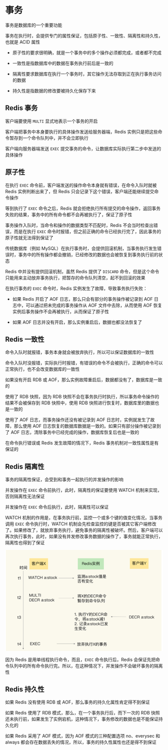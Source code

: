 # 事务

事务是数据库的一个重要功能

事务在执行时，会提供专门的属性保证，包括原子性、一致性、隔离性和持久性，也就是 ACID 属性

- 原子性的要求很明确，就是一个事务中的多个操作必须都完成，或者都不完成

- 一致性是指数据库中的数据在事务执行前后是一致的

- 隔离性要求数据库在执行一个事务时，其它操作无法存取到正在执行事务访问的数据

- 持久性是指数据的修改要被持久化保存下来

## Redis 事务

客户端要使用 `MULTI` 显式地表示一个事务的开启

客户端把事务中本身要执行的具体操作发送给服务器端，Redis 实例只是把这些命令暂存到一个命令队列中，并不会立即执行

客户端向服务器端发送 `EXEC` 提交事务的命令，让数据库实际执行第二步中发送的具体操作

## 原子性

在执行 `EXEC` 命令前，客户端发送的操作命令本身就有错误，在命令入队时就被 Redis 实例判断出来了，但 Redis 只会记录下这个错误，客户端还能继续提交命令操作

等到执行了 `EXEC` 命令之后，Redis 就会拒绝执行所有提交的命令操作，返回事务失败的结果，事务中的所有命令都不会再被执行了，保证了原子性

事务操作入队时，当命令和操作的数据类型不匹配时，Redis 不会当时检查出错误，而是在执行 `EXEC` 命令时报错，但之前正确的命令已经执行完了，因此事务的原子性就无法得到保证了

传统数据库（例如 MySQL）在执行事务时，会提供回滚机制，当事务执行发生错误时，事务中的所有操作都会撤销，已经修改的数据也会被恢复到事务执行前的状态

Redis 中并没有提供回滚机制，虽然 Redis 提供了 `DISCARD` 命令，但是这个命令只能用来主动放弃事务执行，把暂存的命令队列清空，起不到回滚的效果

在执行事务的 `EXEC` 命令时，Redis 实例发生了故障，导致事务执行失败：

- 如果 Redis 开启了 AOF 日志，那么只会有部分的事务操作被记录到 AOF 日志中，可以通过把未完成的事务操作从 AOF 文件中去除，从而使用 AOF 恢复实例后事务操作不会再被执行，从而保证了原子性

- 如果 AOF 日志并没有开启，那么实例重启后，数据也都没法恢复了

## Redis 一致性

命令入队时就报错，事务本身就会被放弃执行，所以可以保证数据库的一致性

命令入队时没报错，实际执行时报错，有错误的命令不会被执行，正确的命令可以正常执行，也不会改变数据库的一致性

如果没有开启 RDB 或 AOF，那么实例故障重启后，数据都没有了，数据库是一致的

使用了 RDB 快照，因为 RDB 快照不会在事务执行时执行，所以事务命令操作的结果不会被保存到 RDB 快照中，使用 RDB 快照进行恢复时，数据库里的数据也是一致的

使用了 AOF 日志，而事务操作还没有被记录到 AOF 日志时，实例就发生了故障，那么使用 AOF 日志恢复的数据库数据是一致的。如果只有部分操作被记录到了 AOF 日志，清除事务中已经完成的操作，数据库恢复后也是一致的

在命令执行错误或 Redis 发生故障的情况下，Redis 事务机制对一致性属性是有保证的

## Redis 隔离性

事务的隔离性保证，会受到和事务一起执行的并发操作的影响

并发操作在 `EXEC` 命令前执行，此时，隔离性的保证要使用 WATCH 机制来实现，否则隔离性无法保证

并发操作在 `EXEC` 命令后执行，此时，隔离性可以保证

WATCH 机制的作用是，在事务执行前，监控一个或多个键的值变化情况，当事务调用 `EXEC` 命令执行时，WATCH 机制会先检查监控的键是否被其它客户端修改了。如果修改了，就放弃事务执行，避免事务的隔离性被破坏。然后，客户端可以再次执行事务，此时，如果没有并发修改事务数据的操作了，事务就能正常执行，隔离性也得到了保证

![01](事务.assets/01.png)

因为 Redis 是用单线程执行命令，而且，`EXEC` 命令执行后，Redis 会保证先把命令队列中的所有命令执行完。所以，在这种情况下，并发操作不会破坏事务的隔离性

## Redis 持久性

如果 Redis 没有使用 RDB 或 AOF，那么事务的持久化属性肯定得不到保证

如果 Redis 使用了 RDB 模式，那么，在一个事务执行后，而下一次的 RDB 快照还未执行前，如果发生了实例宕机，这种情况下，事务修改的数据也是不能保证持久化的

如果 Redis 采用了 AOF 模式，因为 AOF 模式的三种配置选项 no、everysec 和 always 都会存在数据丢失的情况，所以，事务的持久性属性也还是得不到保证
